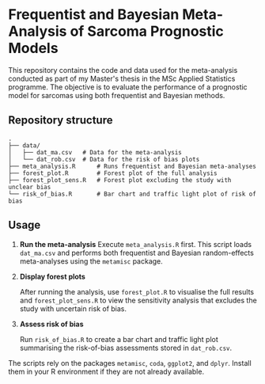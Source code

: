 # Frequentist and Bayesian Meta-Analysis of Sarcoma Prognostic Models

This repository contains the code and data used for the meta-analysis conducted as part of my Master's thesis in the MSc Applied Statistics programme. The objective is to evaluate the performance of a prognostic model for sarcomas using both frequentist and Bayesian methods.


## Repository structure
```
.
├── data/
│   ├── dat_ma.csv   # Data for the meta-analysis
│   └── dat_rob.csv  # Data for the risk of bias plots
├── meta_analysis.R      # Runs frequentist and Bayesian meta-analyses
├── forest_plot.R        # Forest plot of the full analysis
├── forest_plot_sens.R   # Forest plot excluding the study with unclear bias
└── risk_of_bias.R       # Bar chart and traffic light plot of risk of bias
```

## Usage

1. **Run the meta-analysis**
   Execute `meta_analysis.R` first. This script loads `dat_ma.csv` and performs both frequentist and Bayesian random-effects meta-analyses using the `metamisc` package.

2. **Display forest plots**

   After running the analysis, use `forest_plot.R` to visualise the full results and `forest_plot_sens.R` to view the sensitivity analysis that excludes the study with uncertain risk of bias.

3. **Assess risk of bias**
   
   Run `risk_of_bias.R` to create a bar chart and traffic light plot summarising the risk-of-bias assessments stored in `dat_rob.csv`.

The scripts rely on the packages `metamisc`, `coda`, `ggplot2`, and `dplyr`. Install them in your R environment if they are not already available.

